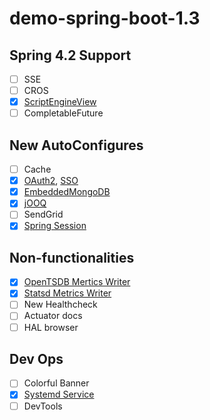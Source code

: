 # demo-spring-boot-1.3

## Spring 4.2 Support

- [ ] SSE
- [ ] CROS
- [x] [ScriptEngineView](demo-scriptview-ejs)
- [ ] CompletableFuture

## New AutoConfigures

- [ ] Cache
- [x] [OAuth2](demo-oauth), [SSO](demo-oauth-sso)
- [x] [EmbeddedMongoDB](demo-embedded-mongodb)
- [x] [jOOQ](demo-jooq)
- [ ] SendGrid
- [x] [Spring Session](demo-spring-session)

## Non-functionalities

- [x] [OpenTSDB Mertics Writer](demo-metrics-export-opentsdb)
- [x] [Statsd Metrics Writer](demo-metrics-export-statsd)
- [ ] New Healthcheck
- [ ] Actuator docs
- [ ] HAL browser

## Dev Ops

- [ ] Colorful Banner
- [x] [Systemd Service](demo-service)
- [ ] DevTools
